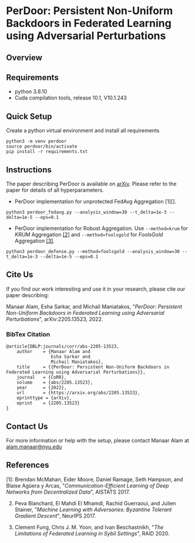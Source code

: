 # PerDoor: Persistent Non-Uniform Backdoors in Federated Learning using Adversarial Perturbations

## Overview

## Requirements
- python 3.8.10
- Cuda compilation tools, release 10.1, V10.1.243

## Quick Setup
Create a python virtual environment and install all requirements
```
python3 -m venv perdoor
source perdoor/bin/activate
pip install -r requirements.txt
```
## Instructions
The paper describing PerDoor is available on [arXiv](https://arxiv.org/abs/2205.13523). Please refer to the paper for details of all hyperparameters.

* PerDoor implementation for unprotected FedAvg Aggregation [1][].
```
python3 perdoor_fedavg.py --analysis_window=30 --t_delta=1e-3 --delta=1e-5 --eps=0.1
```

* PerDoor implementation for Robust Aggregation. Use `--method=krum` for _KRUM_ Aggregation [[2]](#2) and `--method=foolsgold` for _FoolsGold_ Aggregation [[3]](#3).
```
python3 perdoor_defense.py --method=foolsgold --analysis_window=30 --t_delta=1e-3 --delta=1e-5 --eps=0.1
```

## Cite Us
If you find our work interesting and use it in your research, please cite our paper describing:

Manaar Alam, Esha Sarkar, and Michail Maniatakos, "_PerDoor: Persistent Non-Uniform Backdoors in Federated Learning using Adversarial Perturbations_", arXiv:2205.13523, 2022.

### BibTex Citation
```
@article{DBLP:journals/corr/abs-2205-13523,
    author    = {Manaar Alam and
                 Esha Sarkar and
                 Michail Maniatakos},
    title     = {{PerDoor: Persistent Non-Uniform Backdoors in Federated Learning using Adversarial Perturbations}},
    journal   = {CoRR},
    volume    = {abs/2205.13523},
    year      = {2022},
    url       = {https://arxiv.org/abs/2205.13523},
    eprinttype = {arXiv},
    eprint    = {2205.13523}
}
```
## Contact Us
For more information or help with the setup, please contact Manaar Alam at alam.manaar@nyu.edu

## References
[1]: Brendan McMahan, Eider Moore, Daniel Ramage, Seth Hampson, and Blaise Agüera y Arcas, "_Communication-Efficient Learning of Deep Networks from Decentralized Data_", AISTATS 2017.

2. <a id="2"></a> Peva Blanchard, El Mahdi El Mhamdi, Rachid Guerraoui, and Julien Stainer, "_Machine Learning with Adversaries: Byzantine Tolerant Gradient Descent_", NeurIPS 2017.

3. <a id="3"></a> Clement Fung, Chris J. M. Yoon, and Ivan Beschastnikh, "_The Limitations of Federated Learning in Sybil Settings_", RAID 2020.
